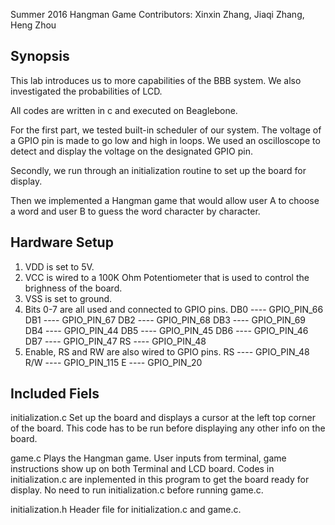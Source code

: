 Summer 2016
Hangman Game
Contributors: Xinxin Zhang, Jiaqi Zhang, Heng Zhou

## Synopsis

This lab introduces us to more capabilities of the BBB system. We also investigated the probabilities of LCD.

All codes are written in c and executed on Beaglebone.

For the first part, we tested built-in scheduler of our system. The voltage of a GPIO pin is made to go low and high in loops. We used an oscilloscope to detect and display the voltage on the designated GPIO pin. 

Secondly, we run through an initialization routine to set up the board for display.

Then we implemented a Hangman game that would allow user A to choose  a word and user B to guess the word character by character.

## Hardware Setup
1. VDD is set to 5V.
2. VCC is wired to a 100K Ohm Potentiometer that is used to control the brighness of the board.
3. VSS is set to ground.
4. Bits 0-7 are all used and connected to GPIO pins.
    DB0 ---- GPIO_PIN_66
    DB1 ---- GPIO_PIN_67
    DB2 ---- GPIO_PIN_68
    DB3 ---- GPIO_PIN_69
    DB4 ---- GPIO_PIN_44
    DB5 ---- GPIO_PIN_45
    DB6 ---- GPIO_PIN_46
    DB7 ---- GPIO_PIN_47
    RS ---- GPIO_PIN_48
5. Enable, RS and RW are also wired to GPIO pins.
RS ---- GPIO_PIN_48
R/W ---- GPIO_PIN_115
E ---- GPIO_PIN_20

## Included Fiels

initialization.c
Set up the board and displays a cursor at the left top corner of the board. This code has to be run before displaying any other info on the board.
    
game.c
Plays the Hangman game. User inputs from terminal, game instructions show up on both Terminal and LCD board. Codes in initialization.c are inplemented in this program to get the board ready for display. No need to run initialization.c before running game.c.

initialization.h
Header file for initialization.c and game.c.

